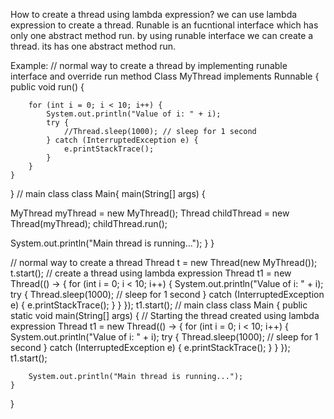 
How to create a thread using lambda expression?
 we can use lambda expression to create a thread.
 Runable is an fucntional interface which has only one abstract method run.  by using runable interface we can create a thread. its has one abstract method run.

Example:
// normal way to create a thread by implementing runable interface and override run method
Class MyThread implements Runnable {
    public void run() {
        
        for (int i = 0; i < 10; i++) {
            System.out.println("Value of i: " + i);
            try {
                //Thread.sleep(1000); // sleep for 1 second
            } catch (InterruptedException e) {
                e.printStackTrace();
            }
        }
    }
} 
// main class
class Main{
main(String[] args) {
    
MyThread myThread = new MyThread();
Thread childThread = new Thread(myThread);
childThread.run();

System.out.println("Main thread is running...");
}
}


 
// normal way to create a thread
Thread t = new Thread(new MyThread());
t.start();
// create a thread using lambda expression
Thread t1 = new Thread(() -> {
    for (int i = 0; i < 10; i++) {
        System.out.println("Value of i: " + i);
        try {
            Thread.sleep(1000); // sleep for 1 second
        } catch (InterruptedException e) {
            e.printStackTrace();
        }
    }
});
t1.start();
// main class
class Main {
    public static void main(String[] args) {
        // Starting the thread created using lambda expression
        Thread t1 = new Thread(() -> {
            for (int i = 0; i < 10; i++) {
                System.out.println("Value of i: " + i);
                try {
                    Thread.sleep(1000); // sleep for 1 second
                } catch (InterruptedException e) {
                    e.printStackTrace();
                }
            }
        });
        t1.start();

        System.out.println("Main thread is running...");
    }
}